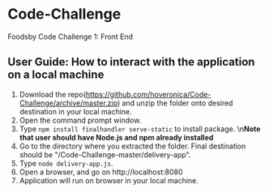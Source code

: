 # Code-Challenge
Foodsby Code Challenge 1: Front End

## User Guide: How to interact with the application on a local machine
1. Download the repo(https://github.com/hoveronica/Code-Challenge/archive/master.zip) and unzip the folder onto desired destination in your local machine. 
2. Open the command prompt window.
3. Type `npm install finalhandler serve-static` to install package.
\n**Note that user should have Node.js and npm already installed**
4. Go to the directory where you extracted the folder. Final destination should be "/Code-Challenge-master/delivery-app".
5. Type `node delivery-app.js`.
6. Open a browser, and go on http://localhost:8080
7. Application will run on browser in your local machine.
